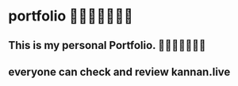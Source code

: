 # portfolio  🗼🗼🗼🗼🗼🗼🗼


## This is my personal Portfolio. 🚀🚀🚀🚀🚀🚀🚀

## everyone can check and review  kannan.live
